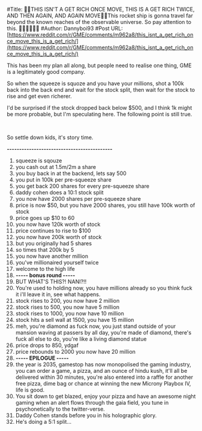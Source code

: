 #Title: 🚨🚨THIS ISN'T A GET RICH ONCE MOVE, THIS IS A GET RICH TWICE, AND THEN AGAIN, AND AGAIN MOVE🚨🚨This rocket ship is gonna travel far beyond the known reaches of the observable universe. So pay attention to this. 🚀🚀🚀🚀🚀🚀
#Author: Dannyboi93
#Post URL: [https://www.reddit.com/r/GME/comments/m962a8/this_isnt_a_get_rich_once_move_this_is_a_get_rich/](https://www.reddit.com/r/GME/comments/m962a8/this_isnt_a_get_rich_once_move_this_is_a_get_rich/)


This has been my plan all along, but people need to realise one thing, GME is a legitimately good company.

So when the squeeze is squoze and you have your millions, shot a 100k back into the back end and wait for the stock split, then wait for the stock to rise and get even richerer.

I'd be surprised if the stock dropped back below $500, and I think 1k might be more probable, but I'm speculating here. The following point is still true.

&#x200B;

So settle down kids, it's story time.

**-------------------------------------------**

1. squeeze is sqouze
2. you cash out at 1.5m/2m a share
3. you buy back in at the backend, lets say 500
4. you put in 100k per pre-squeeze share
5. you get back 200 shares for every pre-squeeze share
6. daddy cohen does a 10:1 stock split
7. you now have 2000 shares per pre-squeeze share
8. price is now $50, but you have 2000 shares, you still have 100k worth of stock
9. price goes up $10 to 60
10. you now have 120k worth of stock
11. price continues to rise to $100
12. you now have 200k worth of stock
13. but you originally had 5 shares
14. so times that 200k by 5
15. you now have another million
16. you've millionaired yourself twice
17. welcome to the high life
18. **----- bonus round -----**
19. BUT WHAT'S THIS?! NANI?!!
20. You're used to holding now, you have millions already so you think fuck it i'll leave it in, see what happens.
21. stock rises to 200, you now have 2 million
22. stock rises to 500, you now have 5 million
23. stock rises to 1000, you now have 10 million
24. stock hits a sell wall at 1500, you have 15 million
25. meh, you're diamond as fuck now, you just stand outside of your mansion waving at passers by all day, you're made of diamond, there's fuck all else to do, you're like a living diamond statue
26. price drops to 850, ydgaf
27. price rebounds to 2000 you now have 20 million
28. **----- EPILOGUE -----**
29. the year is 2035, gamestop has now monopolised the gaming industry, you can order a game, a pizza, and an ounce of hindu kush, it'll all be delivered within 30 minutes, you're also entered into a raffle for another free pizza, dime bag or chance at winning the new Microny Playbox IV, life is good.
30. You sit down to get blazed, enjoy your pizza and have an awesome night gaming when an alert flows through the gaia field, you tune in psychonetically to the twitter-verse.
31. Daddy Cohen stands before you in his holographic glory.
32. He's doing a 5:1 split...